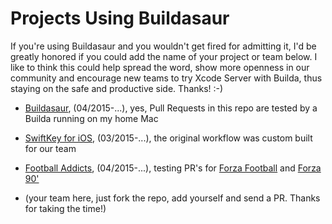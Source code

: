 # Projects Using Buildasaur

If you're using Buildasaur and you wouldn't get fired for admitting it, I'd be greatly honored if you could add the name of your project or team below. I like to think this could help spread the word, show more openness in our community and encourage new teams to try Xcode Server with Builda, thus staying on the safe and productive side. Thanks! :-)

- [Buildasaur](https://github.com/czechboy0/buildasaur), (04/2015-...), yes, Pull Requests in this repo are tested by a Builda running on my home Mac
- [SwiftKey for iOS](http://swiftkey.com/en/keyboard/ios/), (03/2015-...), the original workflow was custom built for our team
- [Football Addicts](http://www.footballaddicts.com), (04/2015-...), testing PR's for [Forza Football](https://itunes.apple.com/us/app/forza-football-soccer-livescore/id500138120?mt=8) and [Forza 90'](https://itunes.apple.com/us/app/forza-90/id686566465?mt=8)

- (your team here, just fork the repo, add yourself and send a PR. Thanks for taking the time!)
